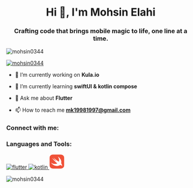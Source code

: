<h1 align="center">Hi 👋, I'm Mohsin Elahi</h1>
<h3 align="center">Crafting code that brings mobile magic to life, one line at a time.</h3>

<p align="left"> <img src="https://komarev.com/ghpvc/?username=mohsin0344&label=Profile%20views&color=0e75b6&style=flat" alt="mohsin0344" /> </p>

<p align="left"> <a href="https://github.com/ryo-ma/github-profile-trophy"><img src="https://github-profile-trophy.vercel.app/?username=mohsin0344" alt="mohsin0344" /></a> </p>

- 🔭 I’m currently working on **Kula.io**

- 🌱 I’m currently learning **swiftUI & kotlin compose**

- 💬 Ask me about **Flutter**

- 📫 How to reach me **mk19981997@gmail.com**

<h3 align="left">Connect with me:</h3>
<p align="left">
</p>

<h3 align="left">Languages and Tools:</h3>
<p align="left"> <a href="https://flutter.dev" target="_blank" rel="noreferrer"> <img src="https://www.vectorlogo.zone/logos/flutterio/flutterio-icon.svg" alt="flutter" width="40" height="40"/> </a> <a href="https://kotlinlang.org" target="_blank" rel="noreferrer"> <img src="https://www.vectorlogo.zone/logos/kotlinlang/kotlinlang-icon.svg" alt="kotlin" width="40" height="40"/> </a> <a href="https://developer.apple.com/swift/" target="_blank" rel="noreferrer"> <img src="https://raw.githubusercontent.com/devicons/devicon/master/icons/swift/swift-original.svg" alt="swift" width="40" height="40"/> </a> </p>

<p><img align="center" src="https://github-readme-stats.vercel.app/api/top-langs?username=mohsin0344&show_icons=true&locale=en&layout=compact" alt="mohsin0344" /></p>
